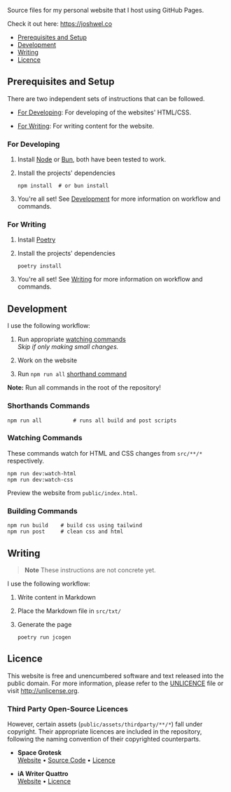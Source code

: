 Source files for my personal website that I host using GitHub Pages.

Check it out here: <https://joshwel.co>

- [Prerequisites and Setup](#prerequisites-and-setup)
- [Development](#development)
- [Writing](#writiing)
- [Licence](#licence)

## Prerequisites and Setup

There are two independent sets of instructions that can be followed.

- [For Developing](#for-developing): For developing of the websites' HTML/CSS.

- [For Writing](#for-writing): For writing content for the website.

### For Developing

1. Install [Node](https://nodejs.org/en/) or [Bun](https://bun.sh/), both have been tested to work.

2. Install the projects' dependencies

   ```shell
   npm install  # or bun install
   ```

3. You're all set! See [Development](#development) for more information on workflow and commands.

### For Writing

1. Install [Poetry](https://python-poetry.org/docs/#installing-with-the-official-installer)

2. Install the projects' dependencies

   ```shell
   poetry install
   ```

3. You're all set! See [Writing](#writing) for more information on workflow and commands.

## Development

I use the following workflow:

1. Run appropriate [watching commands](#watching-commands)  
   _Skip if only making small changes._

2. Work on the website

3. Run `npm run all` [shorthand command](#shorthands-commands)

**Note:** Run all commands in the root of the repository!

### Shorthands Commands

```shell
npm run all          # runs all build and post scripts
```

### Watching Commands

These commands watch for HTML and CSS changes from `src/**/*` respectively.

```shell
npm run dev:watch-html
npm run dev:watch-css
```

Preview the website from `public/index.html`.

### Building Commands

```shell
npm run build    # build css using tailwind
npm run post     # clean css and html
```

## Writing

> **Note**
> These instructions are not concrete yet.

I use the following workflow:

1. Write content in Markdown

2. Place the Markdown file in `src/txt/`

3. Generate the page

   ```shell
   poetry run jcogen 
   ```

## Licence

This website is free and unencumbered software and text released into the public domain. For more information, please refer to the [UNLICENCE](UNLICENCE) file or visit <http://unlicense.org>.

### Third Party Open-Source Licences

However, certain assets (`public/assets/thirdparty/**/*`) fall under copyright. Their appropriate licences are included in the repository, following the naming convention of their copyrighted counterparts.

- **Space Grotesk**  
  [Website](https://floriankarsten.github.io/space-grotesk/) • [Source Code](https://github.com/floriankarsten/space-grotesk) • [Licence](public/assets/thirdparty/font-SpaceGrotesk-LICENCE.txt)

- **iA Writer Quattro**  
  [Website](https://github.com/iaolo/iA-Fonts) • [Licence](public/assets/thirdparty/font-iAWriterQuattroS-LICENCE.md)
